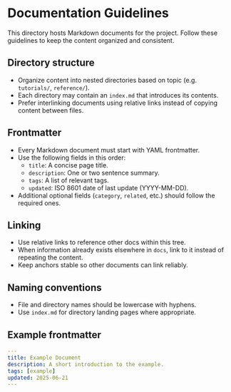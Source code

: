 # Documentation Guidelines

This directory hosts Markdown documents for the project. Follow these guidelines to keep the content organized and consistent.

## Directory structure
- Organize content into nested directories based on topic (e.g. `tutorials/`, `reference/`).
- Each directory may contain an `index.md` that introduces its contents.
- Prefer interlinking documents using relative links instead of copying content between files.

## Frontmatter
- Every Markdown document must start with YAML frontmatter.
- Use the following fields in this order:
  - `title`: A concise page title.
  - `description`: One or two sentence summary.
  - `tags`: A list of relevant tags.
  - `updated`: ISO 8601 date of last update (YYYY-MM-DD).
- Additional optional fields (`category`, `related`, etc.) should follow the required ones.

## Linking
- Use relative links to reference other docs within this tree.
- When information already exists elsewhere in `docs`, link to it instead of repeating the content.
- Keep anchors stable so other documents can link reliably.

## Naming conventions
- File and directory names should be lowercase with hyphens.
- Use `index.md` for directory landing pages where appropriate.

## Example frontmatter
```yaml
---
title: Example Document
description: A short introduction to the example.
tags: [example]
updated: 2025-06-21
---
```
